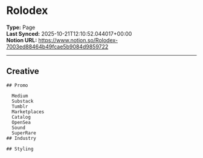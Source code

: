 # Rolodex 

**Type:** Page  
**Last Synced:** 2025-10-21T12:10:52.044017+00:00  
**Notion URL:** https://www.notion.so/Rolodex-7003ed88464b49fcae5b9084d9859722  

---

## Creative

    ## Promo

      Medium
      Substack
      Tumblr
      Marketplaces
      Catalog
      OpenSea
      Sound
      SuperRare
    ## Industry

    ## Styling
